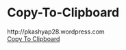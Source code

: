 Copy-To-Clipboard
=================

<div id="link">http://pkashyap28.wordpress.com
</div>
<a href="javascript:void (0)" id="copy-btn">Copy To Clipboard</a>

<script type="text/javascript" src="http://ajax.googleapis.com/ajax/libs/jquery/1.11.1/jquery.min.js"></script>
<script type="text/javascript" src="http://www.steamdev.com/zclip/js/jquery.zclip.min.js"></script>

<script type="text/javascript">
    $(document).ready(function () {
        $("#copy-btn").zclip({
            path: "http://www.zeroclipboard.googlecode.com/svn-history/r10/trunk/ZeroClipboard.swf",
            copy: function () {
                return $('#link').html();
            },
            beforeCopy: function () {
            },
            afterCopy: function () {
            }
        });
    });
</script>
